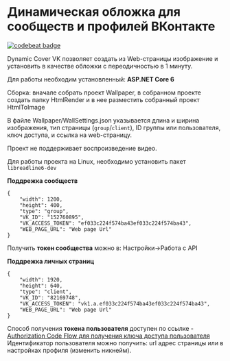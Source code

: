 # Динамическая обложка для сообществ и профилей ВКонтакте

<a href="https://codebeat.co/projects/github-com-yri066-dynamiccovervk-main"><img alt="codebeat badge" src="https://codebeat.co/badges/018fffdf-e62e-4226-a658-884715fd1d2a" /></a>


Dynamic Cover VK позволяет создать из Web-страницы изображение и установить в качестве обложки с переодичностью в 1 минуту.


Для работы необходим установленный: **ASP.NET Core 6**

Сборка: 
вначале собрать проект Wallpaper, в собранном проекте создать папку HtmlRender и в нее разместить собранный проект HtmlToImage

В файле Wallpaper/WallSettings.json указывается длина и ширина изображения, тип страницы (`group`/`client`), ID группы или пользователя, ключ доступа, и ссылка на web-страницу.

Проект не поддерживает воспроизведение видео.

Для работы проекта на Linux, необходимо установить пакет `libreadline6-dev`

**Поддрежка сообществ**

```
{
	"width": 1200,
	"height": 400,
	"type": "group",
	"VK_ID": "152760895",
	"VK_ACCESS_TOKEN": "ef033c224f574ba43ef033c224f574ba43",
	"WEB_PAGE_URL": "Web page Url"
}
```
Получить **токен сообщества** можно в: Настройки->Работа с API

**Поддрежка личных страниц**

```
{
	"width": 1920,
	"height": 640,
	"type": "client",
	"VK_ID": "82169748",
	"VK_ACCESS_TOKEN": "vk1.a.ef033c224f574ba43ef033c224f574ba43",
	"WEB_PAGE_URL": "Web page Url"
}
```
Способ получения **токена пользователя** доступен по ссылке - [Authorization Code Flow для получения ключа доступа пользователя](https://dev.vk.com/api/access-token/authcode-flow-user)
Идентификатор пользователя можно получить: url адрес страницы или в настройках профиля (изменить никнейм).
